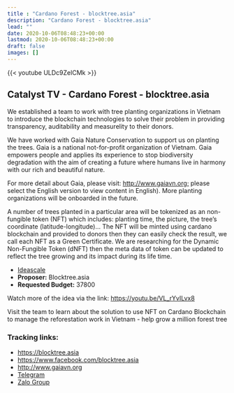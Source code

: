```yaml
---
title : "Cardano Forest - blocktree.asia"
description: "Cardano Forest - blocktree.asia"
lead: ""
date: 2020-10-06T08:48:23+00:00
lastmod: 2020-10-06T08:48:23+00:00
draft: false
images: []
---
```


{{<  youtube ULDc9ZelCMk >}}

## Catalyst TV - Cardano Forest - blocktree.asia

We established a team to work with tree planting organizations in Vietnam to introduce the blockchain technologies to solve their problem in providing transparency, auditability and measurelity to their donors.


We have worked with Gaia Nature Conservation to support us on planting the trees. Gaia is a national not-for-profit organization of Vietnam. Gaia empowers people and applies its experience to stop biodiversity degradation with the aim of creating a future where humans live in harmony with our rich and beautiful nature.


For more detail about Gaia, please visit: <http://www.gaiavn.org;> please select the English version to view content in English). More planting organizations will be onboarded in the future.


A number of trees planted in a particular area will be tokenized as an non-fungible token (NFT) which includes: planting time, the picture, the tree’s coordinate (latitude-longitude)… The NFT will be minted using cardano blockchain and provided to donors then they can easily check the result, we call each NFT as a Green Certificate. We are researching for the Dynamic Non-Fungible Token (dNFT) then the meta data of token can be updated to reflect the tree growing and its impact during its life time.

- [Ideascale](https://cardano.ideascale.com/c/idea/414457)
- **Proposer:** Blocktree.asia
- **Requested Budget:** 37800

Watch more of the idea via the link: <https://youtu.be/VL_rYvILvx8>

Visit the team to learn about the solution to use NFT on Cardano Blockchain to manage the reforestation work in Vietnam - help grow a million forest tree

### Tracking links:

- <https://blocktree.asia>
- <https://www.facebook.com/blocktree.asia>
- <http://www.gaiavn.org>
- [Telegram](https://t.me/+egzF7ACyxCk0Nzk1)
- [Zalo Group](https://zalo.me/g/annprt079)


